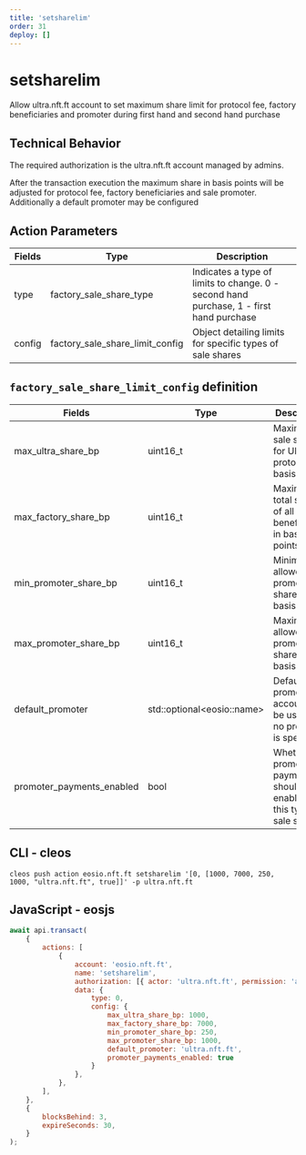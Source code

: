 ```yaml
---
title: 'setsharelim'
order: 31
deploy: []
---
```


# setsharelim

Allow ultra.nft.ft account to set maximum share limit for protocol fee, factory beneficiaries and promoter during first hand and second hand purchase

## Technical Behavior

The required authorization is the ultra.nft.ft account managed by admins.

After the transaction execution the maximum share in basis points will be adjusted for protocol fee, factory beneficiaries and sale promoter. Additionally a default promoter may be configured

## Action Parameters

| Fields | Type                            | Description                                                                             |
| ------ | ------------------------------- | --------------------------------------------------------------------------------------- |
| type   | factory_sale_share_type         | Indicates a type of limits to change. 0 - second hand purchase, 1 - first hand purchase |
| config | factory_sale_share_limit_config | Object detailing limits for specific types of sale shares                               |

## `factory_sale_share_limit_config` definition

| Fields                    | Type                        | Description                                                                 |
| ------------------------- | --------------------------- | --------------------------------------------------------------------------- |
| max_ultra_share_bp        | uint16_t                    | Maximum sale share for Ultra protocol in basis points                       |
| max_factory_share_bp      | uint16_t                    | Maximum total share of all factory beneficiaries in basis points            |
| min_promoter_share_bp     | uint16_t                    | Minimum allowed promoter share in basis points                              |
| max_promoter_share_bp     | uint16_t                    | Maximum allowed promoter share in basis points                              |
| default_promoter          | std::optional\<eosio::name> | Default promoter account to be used if no promoter is specified             |
| promoter_payments_enabled | bool                        | Whether the promoter payments should be enabled for this type of sale share |

## CLI - cleos

```
cleos push action eosio.nft.ft setsharelim '[0, [1000, 7000, 250, 1000, "ultra.nft.ft", true]]' -p ultra.nft.ft
```

## JavaScript - eosjs

```javascript
await api.transact(
    {
        actions: [
            {
                account: 'eosio.nft.ft',
                name: 'setsharelim',
                authorization: [{ actor: 'ultra.nft.ft', permission: 'active' }],
                data: {
                    type: 0,
                    config: {
                        max_ultra_share_bp: 1000,
                        max_factory_share_bp: 7000,
                        min_promoter_share_bp: 250,
                        max_promoter_share_bp: 1000,
                        default_promoter: 'ultra.nft.ft',
                        promoter_payments_enabled: true
                    }
                },
            },
        ],
    },
    {
        blocksBehind: 3,
        expireSeconds: 30,
    }
);
```
